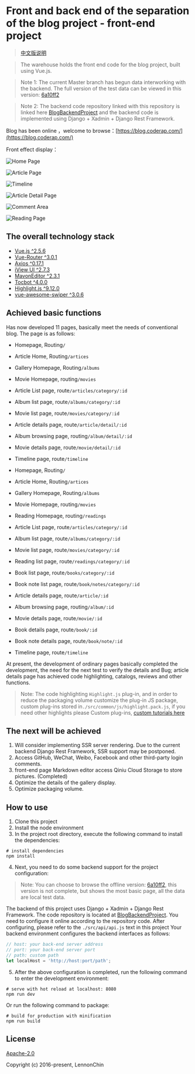# Front and back end of the separation of the blog project - front-end project

> [中文版说明](https://github.com/LennonChin/Blog-Frontend-Project/blob/master/README_zh-cn.md)

> The warehouse holds the front end code for the blog project, built using Vue.js.

> Note 1: The current Master branch has begun data interworking with the backend. The full version of the test data can be viewed in this version: [6a10ff2](https://github.com/LennonChin/Blog-Frontend-Project/tree/6a10ff207e413c02d7e5eb810409144a65450e27)

> Note 2: The backend code repository linked with this repository is linked here [BlogBackendProject](https://github.com/LennonChin/BlogBackendProject) and the backend code is implemented using Django + Xadmin + Django Rest Framework.

Blog has been online ，welcome to browse：[https://blog.coderap.com/](https://blog.coderap.com/)

Front effect display：

![Home Page](https://github.com/LennonChin/Blog-Frontend-Project/blob/master/static/exhibition/frontend1.png)

![Article Page](https://github.com/LennonChin/Blog-Frontend-Project/blob/master/static/exhibition/frontend2.png)

![Timeline](https://github.com/LennonChin/Blog-Frontend-Project/blob/master/static/exhibition/frontend3.png)

![Article Detail Page](https://github.com/LennonChin/Blog-Frontend-Project/blob/master/static/exhibition/frontend4.png)

![Comment Area](https://github.com/LennonChin/Blog-Frontend-Project/blob/master/static/exhibition/frontend5.png)

![Reading Page](https://github.com/LennonChin/Blog-Frontend-Project/blob/master/static/exhibition/frontend6.png)

## The overall technology stack

- [Vue.js ^2.5.6](https://github.com/vuejs/vue)
- [Vue-Router ^3.0.1](https://github.com/vuejs/vue-router)
- [Axios ^0.17.1](https://github.com/axios/axios)
- [iView UI ^2.7.3](https://github.com/iview/iview)
- [MavonEditor ^2.3.1](https://github.com/hinesboy/mavonEditor)
- [Tocbot ^4.0.0](https://github.com/tscanlin/tocbot)
- [Highlight.js ^9.12.0](https://github.com/isagalaev/highlight.js)
- [vue-awesome-swiper ^3.0.6](https://github.com/surmon-china/vue-awesome-swiper)

## Achieved basic functions

Has now developed 11 pages, basically meet the needs of conventional blog. The page is as follows:

- Homepage, Routing`/`
- Article Home, Routing`/artices`
- Gallery Homepage, Routing`/albums`
- Movie Homepage, routing`/movies`
- Article List page, route`/articles/category/:id`
- Album list page, route`/albums/category/:id`
- Movie list page, route`/movies/category/:id`
- Article details page, route`/article/detail/:id`
- Album browsing page, routing`/album/detail/:id`
- Movie details page, route`/movie/detail/:id`
- Timeline page, route`/timeline`

- Homepage, Routing`/`
- Article Home, Routing`/artices`
- Gallery Homepage, Routing`/albums`
- Movie Homepage, routing`/movies`
- Reading Homepage, routing`/readings`
- Article List page, route`/articles/category/:id`
- Album list page, route`/albums/category/:id`
- Movie list page, route`/movies/category/:id`
- Reading list page, route`/readings/category/:id`
- Book list page, route`/books/category/:id`
- Book note list page, route`/book/notes/category/:id`
- Article details page, route`/article/:id`
- Album browsing page, routing`/album/:id`
- Movie details page, route`/movie/:id`
- Book details page, route`/book/:id`
- Book note details page, route`/book/note/:id`
- Timeline page, route`/timeline`

At present, the development of ordinary pages basically completed the development, the need for the next test to verify the details and Bug; article details page has achieved code highlighting, catalogs, reviews and other functions.

> Note: The code highlighting `Highlight.js` plug-in, and in order to reduce the packaging volume customize the plug-in JS package, custom plug-ins stored in`./src/common/js/highlight.pack.js`, if you need other highlights please Custom plug-ins, [custom tutorials here](http://highlightjs.readthedocs.io/en/latest/building-testing.html)

## The next will be achieved

1. Will consider implementing SSR server rendering. Due to the current backend Django Rest Framework, SSR support may be postponed.
2. Access GitHub, WeChat, Weibo, Facebook and other third-party login comments.
3. front-end page Markdown editor access Qiniu Cloud Storage to store pictures. (Completed)
4. Optimize the details of the gallery display.
5. Optimize packaging volume.

## How to use

1. Clone this project
2. Install the node environment
3. In the project root directory, execute the following command to install the dependencies:

```shell
# install dependencies
npm install
```

4. Next, you need to do some backend support for the project configuration:

> Note: You can choose to browse the offline version: [6a10ff2](https://github.com/LennonChin/Blog-Frontend-Project/tree/6a10ff207e413c02d7e5eb810409144a65450e27), this version is not complete, but shows the most basic page, all the data are local test data.

The backend of this project uses Django + Xadmin + Django Rest Framework. The code repository is located at [BlogBackendProject](https://github.com/LennonChin/BlogBackendProject). You need to configure it online according to the repository code. After configuring, please refer to the `./src/api/api.js` text in this project Your backend environment configures the backend interfaces as follows:

```javascript
// host: your back-end server address
// port: your back-end server port
// path: custom path
let localHost = 'http://host:port/path';
```

5. After the above configuration is completed, run the following command to enter the development environment:

```shell
# serve with hot reload at localhost: 8080
npm run dev
```

Or run the following command to package:

```shell
# build for production with minification
npm run build
```

## License

[Apache-2.0](https://opensource.org/licenses/Apache-2.0)

Copyright (c) 2016-present, LennonChin